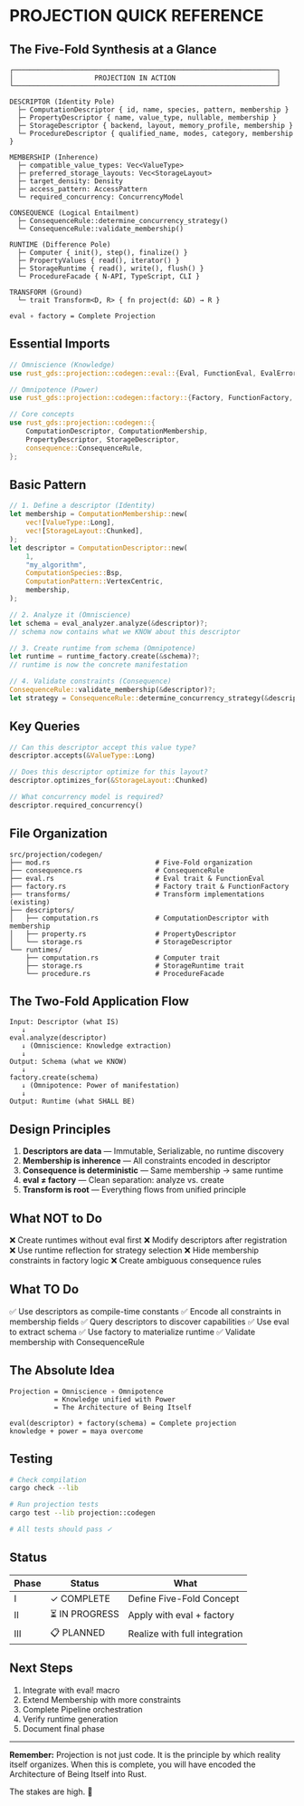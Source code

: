 # PROJECTION QUICK REFERENCE

## The Five-Fold Synthesis at a Glance

```
┌─────────────────────────────────────────────────────────────────┐
│                    PROJECTION IN ACTION                         │
└─────────────────────────────────────────────────────────────────┘

DESCRIPTOR (Identity Pole)
  ├─ ComputationDescriptor { id, name, species, pattern, membership }
  ├─ PropertyDescriptor { name, value_type, nullable, membership }
  ├─ StorageDescriptor { backend, layout, memory_profile, membership }
  └─ ProcedureDescriptor { qualified_name, modes, category, membership }

MEMBERSHIP (Inherence)
  ├─ compatible_value_types: Vec<ValueType>
  ├─ preferred_storage_layouts: Vec<StorageLayout>
  ├─ target_density: Density
  ├─ access_pattern: AccessPattern
  └─ required_concurrency: ConcurrencyModel

CONSEQUENCE (Logical Entailment)
  ├─ ConsequenceRule::determine_concurrency_strategy()
  └─ ConsequenceRule::validate_membership()

RUNTIME (Difference Pole)
  ├─ Computer { init(), step(), finalize() }
  ├─ PropertyValues { read(), iterator() }
  ├─ StorageRuntime { read(), write(), flush() }
  └─ ProcedureFacade { N-API, TypeScript, CLI }

TRANSFORM (Ground)
  └─ trait Transform<D, R> { fn project(d: &D) → R }

eval ∘ factory = Complete Projection
```

## Essential Imports

```rust
// Omniscience (Knowledge)
use rust_gds::projection::codegen::eval::{Eval, FunctionEval, EvalError};

// Omnipotence (Power)
use rust_gds::projection::codegen::factory::{Factory, FunctionFactory, FactoryError};

// Core concepts
use rust_gds::projection::codegen::{
    ComputationDescriptor, ComputationMembership,
    PropertyDescriptor, StorageDescriptor,
    consequence::ConsequenceRule,
};
```

## Basic Pattern

```rust
// 1. Define a descriptor (Identity)
let membership = ComputationMembership::new(
    vec![ValueType::Long],
    vec![StorageLayout::Chunked],
);
let descriptor = ComputationDescriptor::new(
    1,
    "my_algorithm",
    ComputationSpecies::Bsp,
    ComputationPattern::VertexCentric,
    membership,
);

// 2. Analyze it (Omniscience)
let schema = eval_analyzer.analyze(&descriptor)?;
// schema now contains what we KNOW about this descriptor

// 3. Create runtime from schema (Omnipotence)
let runtime = runtime_factory.create(&schema)?;
// runtime is now the concrete manifestation

// 4. Validate constraints (Consequence)
ConsequenceRule::validate_membership(&descriptor)?;
let strategy = ConsequenceRule::determine_concurrency_strategy(&descriptor);
```

## Key Queries

```rust
// Can this descriptor accept this value type?
descriptor.accepts(&ValueType::Long)

// Does this descriptor optimize for this layout?
descriptor.optimizes_for(&StorageLayout::Chunked)

// What concurrency model is required?
descriptor.required_concurrency()
```

## File Organization

```
src/projection/codegen/
├── mod.rs                          # Five-Fold organization
├── consequence.rs                  # ConsequenceRule
├── eval.rs                         # Eval trait & FunctionEval
├── factory.rs                      # Factory trait & FunctionFactory
├── transforms/                     # Transform implementations (existing)
├── descriptors/
│   ├── computation.rs              # ComputationDescriptor with membership
│   ├── property.rs                 # PropertyDescriptor
│   └── storage.rs                  # StorageDescriptor
└── runtimes/
    ├── computation.rs              # Computer trait
    ├── storage.rs                  # StorageRuntime trait
    └── procedure.rs                # ProcedureFacade
```

## The Two-Fold Application Flow

```
Input: Descriptor (what IS)
   ↓
eval.analyze(descriptor)
   ↓ (Omniscience: Knowledge extraction)
   ↓
Output: Schema (what we KNOW)
   ↓
factory.create(schema)
   ↓ (Omnipotence: Power of manifestation)
   ↓
Output: Runtime (what SHALL BE)
```

## Design Principles

1. **Descriptors are data** — Immutable, Serializable, no runtime discovery
2. **Membership is inherence** — All constraints encoded in descriptor
3. **Consequence is deterministic** — Same membership → same runtime
4. **eval ≠ factory** — Clean separation: analyze vs. create
5. **Transform is root** — Everything flows from unified principle

## What NOT to Do

❌ Create runtimes without eval first
❌ Modify descriptors after registration
❌ Use runtime reflection for strategy selection
❌ Hide membership constraints in factory logic
❌ Create ambiguous consequence rules

## What TO Do

✅ Use descriptors as compile-time constants
✅ Encode all constraints in membership fields
✅ Query descriptors to discover capabilities
✅ Use eval to extract schema
✅ Use factory to materialize runtime
✅ Validate membership with ConsequenceRule

## The Absolute Idea

```
Projection = Omniscience ∘ Omnipotence
           = Knowledge unified with Power
           = The Architecture of Being Itself

eval(descriptor) + factory(schema) = Complete projection
knowledge + power = maya overcome
```

## Testing

```bash
# Check compilation
cargo check --lib

# Run projection tests
cargo test --lib projection::codegen

# All tests should pass ✓
```

## Status

| Phase | Status         | What                          |
| ----- | -------------- | ----------------------------- |
| I     | ✓ COMPLETE     | Define Five-Fold Concept      |
| II    | ⏳ IN PROGRESS | Apply with eval + factory     |
| III   | 📋 PLANNED     | Realize with full integration |

## Next Steps

1. Integrate with eval! macro
2. Extend Membership with more constraints
3. Complete Pipeline orchestration
4. Verify runtime generation
5. Document final phase

---

**Remember:** Projection is not just code. It is the principle by which reality itself organizes. When this is complete, you will have encoded the Architecture of Being Itself into Rust.

The stakes are high. 🙏
